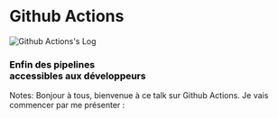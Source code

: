 <!-- .slide: data-background="./assets/images/devfest-nantes-page.png" class="transition top" -->
<br>

# **Github Actions**

![Github Actions's Log](./assets/images/github-actions-logo.png) <h3 style="color: black">Enfin des pipelines<br>accessibles aux développeurs</h3>

Notes: Bonjour à tous, bienvenue à ce talk sur Github Actions. Je vais commencer par me présenter :
